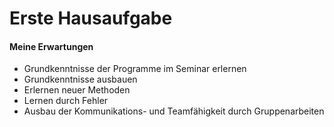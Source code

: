 Erste Hausaufgabe
================

#### Meine Erwartungen

  - Grundkenntnisse der Programme im Seminar erlernen
  - Grundkenntnisse ausbauen
  - Erlernen neuer Methoden
  - Lernen durch Fehler
  - Ausbau der Kommunikations- und Teamfähigkeit durch Gruppenarbeiten
